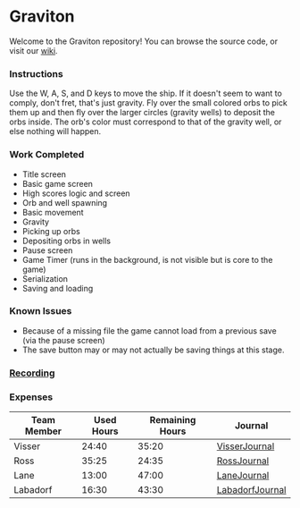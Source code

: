 # Graviton

Welcome to the Graviton repository! You can browse the source code, or visit our [wiki](https://github.com/cps-209-team-3/Graviton/wiki).
### Instructions
Use the W, A, S, and D keys to move the ship. If it doesn't seem to want to comply, don't fret, that's just gravity. Fly over the small colored orbs to pick them up and then fly over the larger circles (gravity wells) to deposit the orbs inside. The orb's color must correspond to that of the gravity well, or else nothing will happen.
### Work Completed
* Title screen
* Basic game screen
* High scores logic and screen
* Orb and well spawning
* Basic movement
* Gravity
* Picking up orbs
* Depositing orbs in wells
* Pause screen
* Game Timer (runs in the background, is not visible but is core to the game)
* Serialization
* Saving and loading
### Known Issues
* Because of a missing file the game cannot load from a previous save (via the pause screen)
* The save button may or may not actually be saving things at this stage.
### [Recording](https://youtu.be/3i9FIn4d9u4)
### Expenses
Team Member | Used Hours | Remaining Hours | Journal
----------- | ---------- | --------------- | ------
Visser | 24:40 | 35:20 | [VisserJournal](https://github.com/cps-209-team-3/Graviton/wiki/VisserJournal)
Ross | 35:25 | 24:35 | [RossJournal](https://github.com/cps-209-team-3/Graviton/wiki/RossJournal)
Lane | 13:00 | 47:00 | [LaneJournal](https://github.com/cps-209-team-3/Graviton/wiki/LaneJournal)
Labadorf | 16:30 | 43:30 | [LabadorfJournal](https://github.com/cps-209-team-3/Graviton/wiki/LabadorfJournal)